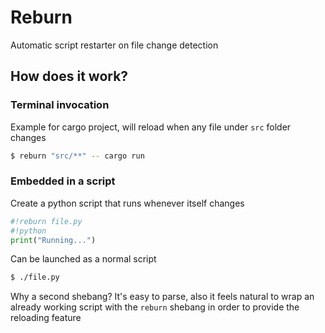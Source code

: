 # Reburn

Automatic script restarter on file change detection

## How does it work?

### Terminal invocation
Example for cargo project, will reload when any file under `src` folder changes
```sh
$ reburn "src/**" -- cargo run
```

### Embedded in a script
Create a python script that runs whenever itself changes
```py
#!reburn file.py
#!python
print("Running...")
```
Can be launched as a normal script
```sh
$ ./file.py
```
Why a second shebang? It's easy to parse, also it feels natural to wrap an already working script with the `reburn` shebang in order to provide the reloading feature